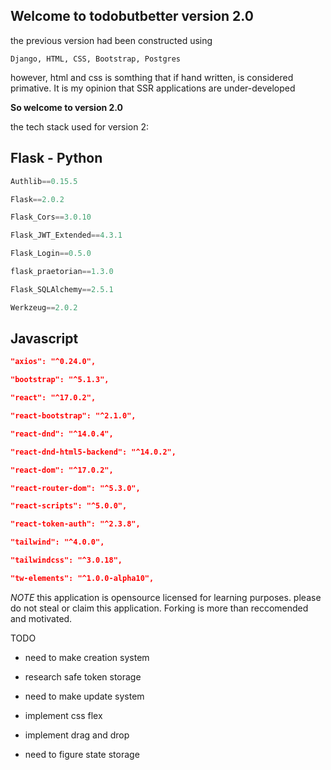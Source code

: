 

## Welcome to todobutbetter version 2.0

the previous version had been constructed using

```
Django, HTML, CSS, Bootstrap, Postgres
```

however, html and css is somthing that if hand written, is considered primative. It is my opinion that SSR applications are under-developed

**So welcome to version 2.0**

  

the tech stack used for version 2: 

Flask - Python
-
```py
Authlib==0.15.5

Flask==2.0.2

Flask_Cors==3.0.10

Flask_JWT_Extended==4.3.1

Flask_Login==0.5.0

flask_praetorian==1.3.0

Flask_SQLAlchemy==2.5.1

Werkzeug==2.0.2
```

Javascript
-
```json
"axios": "^0.24.0",

"bootstrap": "^5.1.3",

"react": "^17.0.2",

"react-bootstrap": "^2.1.0",

"react-dnd": "^14.0.4",

"react-dnd-html5-backend": "^14.0.2",

"react-dom": "^17.0.2",

"react-router-dom": "^5.3.0",

"react-scripts": "^5.0.0",

"react-token-auth": "^2.3.8",

"tailwind": "^4.0.0",

"tailwindcss": "^3.0.18",

"tw-elements": "^1.0.0-alpha10",
```
*NOTE*
this application is opensource licensed for learning purposes. 
please do not steal or claim this application. 
Forking is more than reccomended and motivated. 
  

TODO

- need to make creation system
- research safe token storage
- need to make update system

- implement css flex

- implement drag and drop

- need to figure state storage

